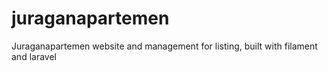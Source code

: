 # juraganapartemen
Juraganapartemen website and management for listing, built with filament and laravel
